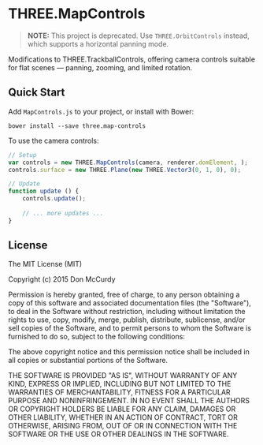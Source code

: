 # THREE.MapControls

> **NOTE:** This project is deprecated. Use `THREE.OrbitControls` instead, which supports a horizontal panning mode.

Modifications to THREE.TrackballControls, offering camera controls suitable for flat scenes — panning, zooming, and limited rotation.

## Quick Start

Add `MapControls.js` to your project, or install with Bower:

```
bower install --save three.map-controls
```

To use the camera controls:

```javascript
// Setup
var controls = new THREE.MapControls(camera, renderer.domElement, );
controls.surface = new THREE.Plane(new THREE.Vector3(0, 1, 0), 0);

// Update
function update () {
    controls.update();
    
    // ... more updates ...
}
```

## License

The MIT License (MIT)

Copyright (c) 2015 Don McCurdy

Permission is hereby granted, free of charge, to any person obtaining a copy
of this software and associated documentation files (the "Software"), to deal
in the Software without restriction, including without limitation the rights
to use, copy, modify, merge, publish, distribute, sublicense, and/or sell
copies of the Software, and to permit persons to whom the Software is
furnished to do so, subject to the following conditions:

The above copyright notice and this permission notice shall be included in
all copies or substantial portions of the Software.

THE SOFTWARE IS PROVIDED "AS IS", WITHOUT WARRANTY OF ANY KIND, EXPRESS OR
IMPLIED, INCLUDING BUT NOT LIMITED TO THE WARRANTIES OF MERCHANTABILITY,
FITNESS FOR A PARTICULAR PURPOSE AND NONINFRINGEMENT. IN NO EVENT SHALL THE
AUTHORS OR COPYRIGHT HOLDERS BE LIABLE FOR ANY CLAIM, DAMAGES OR OTHER
LIABILITY, WHETHER IN AN ACTION OF CONTRACT, TORT OR OTHERWISE, ARISING FROM,
OUT OF OR IN CONNECTION WITH THE SOFTWARE OR THE USE OR OTHER DEALINGS IN
THE SOFTWARE.
